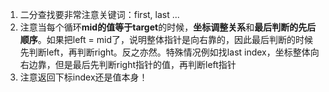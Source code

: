 1. 二分查找要非常注意关键词：first, last ...
2. 注意当每个循环**mid的值等于target**的时候，**坐标调整关系**和**最后判断的先后顺序**。如果把left = mid了，说明整体指针是向右靠的，因此最后判断的时候先判断left，再判断right。反之亦然。特殊情况例如找last index，坐标整体向右边靠，但是最后先判断right指针的值，再判断left指针
3. 注意返回下标index还是值本身！



